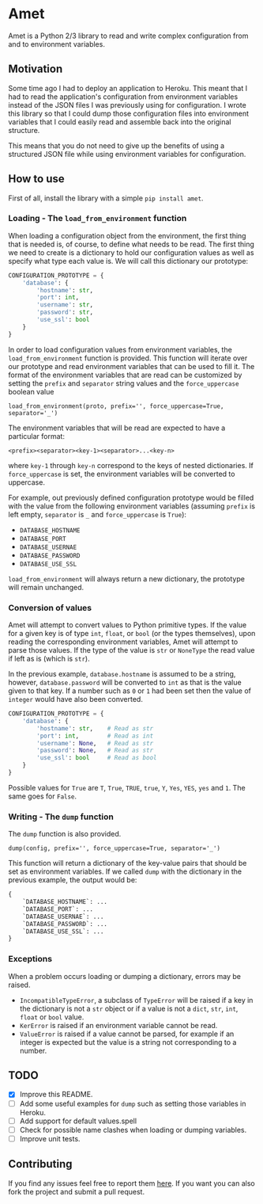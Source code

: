 # Amet

Amet is a Python 2/3 library to read and write complex configuration from and to environment variables.

## Motivation

Some time ago I had to deploy an application to Heroku. This meant that I had to read the application's configuration from environment variables instead of the JSON files I was previously using for configuration. I wrote this library so that I could dump those configuration files into environment variables that I could easily read and assemble back into the original structure.

This means that you do not need to give up the benefits of using a structured JSON file while using environment variables for configuration.

## How to use

First of all, install the library with a simple `pip install amet`.

### Loading - The `load_from_environment` function

When loading a configuration object from the environment, the first thing that is needed is, of course, to define what needs to be read. The first thing we need to create is a dictionary to hold our configuration values as well as specify what type each value is. We will call this dictionary our prototype:

```python
CONFIGURATION_PROTOTYPE = {
    'database': {
        'hostname': str,
        'port': int,
        'username': str,
        'password': str,
        'use_ssl': bool
    }
}
```

In order to load configuration values from environment variables, the `load_from_environment` function is provided. This function will iterate over our prototype and read environment variables that can be used to fill it. The format of the environment variables that are read can be customized by setting the `prefix` and `separator` string values and the `force_uppercase` boolean value

`load_from_environment(proto, prefix='', force_uppercase=True, separator='_')`

The environment variables that will be read are expected to have a particular format:

`<prefix><separator><key-1><separator>...<key-n>`

where `key-1` through `key-n` correspond to the keys of nested dictionaries. If `force_uppercase` is set, the environment variables will be converted to uppercase.

For example, out previously defined configuration prototype would be filled with the value from the following environment variables (assuming `prefix` is left empty, `separator` is `_` and `force_uppercase` is `True`):

* `DATABASE_HOSTNAME`
* `DATABASE_PORT`
* `DATABASE_USERNAE`
* `DATABASE_PASSWORD`
* `DATABASE_USE_SSL`

`load_from_environment` will always return a new dictionary, the prototype will remain unchanged.

### Conversion of values

Amet will attempt to convert values to Python primitive types. If the value for a given key is of type `int`, `float`, or `bool` (or the types themselves), upon reading the corresponding environment variables, Amet will attempt to parse those values. If the type of the value is `str` or `NoneType` the read value if left as is (which is `str`).

In the previous example, `database.hostname` is assumed to be a string, however, `database.password` will be converted to `int` as that is the value given to that key. If a number such as `0` or `1` had been set then the value of `integer` would have also been converted.

```python
CONFIGURATION_PROTOTYPE = {
    'database': {
        'hostname': str,    # Read as str
        'port': int,        # Read as int
        'username': None,   # Read as str
        'password': None,   # Read as str
        'use_ssl': bool     # Read as bool
    }
}
```

Possible values for `True` are `T`, `True`, `TRUE`, `true`, `Y`, `Yes`, `YES`, `yes` and `1`. The same goes for `False`.

### Writing - The `dump` function

The `dump` function is also provided.

`dump(config, prefix='', force_uppercase=True, separator='_')`

This function will return a dictionary of the key-value pairs that should be set as environment variables. If we called `dump` with the dictionary in the previous example, the output would be:

```python
{
	`DATABASE_HOSTNAME`: ...
	`DATABASE_PORT`: ...
	`DATABASE_USERNAE`: ...
	`DATABASE_PASSWORD`: ...
	`DATABASE_USE_SSL`: ...
}
```

### Exceptions

When a problem occurs loading or dumping a dictionary, errors may be raised.

* `IncompatibleTypeError`, a subclass of `TypeError` will be raised if a key in the dictionary is not a `str` object or if a value is not a `dict`, `str`, `int`, `float` or `bool` value.
* `KerError` is raised if an environment variable cannot be read.
* `ValueError` is raised if a value cannot be parsed, for example if an integer is expected but the value is a string not corresponding to a number.

## TODO

- [x] Improve this README.
- [ ] Add some useful examples for `dump` such as setting those variables in Heroku.
- [ ] Add support for default values.spell
- [ ] Check for possible name clashes when loading or dumping variables.
- [ ] Improve unit tests.

## Contributing

If you find any issues feel free to report them [here](https://github.com/maurodec/amet/issues/new). If you want you can also fork the project and submit a pull request.

